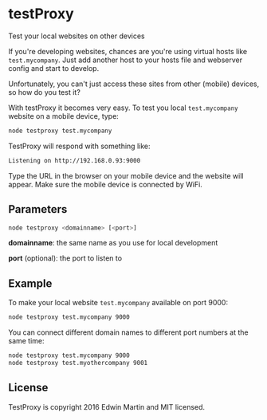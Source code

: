 # testProxy

Test your local websites on other devices

If you're developing websites, chances are you're using virtual hosts like `test.mycompany`.
Just add another host to your hosts file and webserver config and start to develop.

Unfortunately, you can't just access these sites from other (mobile) devices, so how do
you test it?

With testProxy it becomes very easy. To test you local `test.mycompany` website on a mobile device, type:

```bash
node testproxy test.mycompany
```

TestProxy will respond with something like:

```bash
Listening on http://192.168.0.93:9000
```

Type the URL in the browser on your mobile device and the website will appear.
Make sure the mobile device is connected by WiFi.

## Parameters

```bash
node testproxy <domainname> [<port>]
```

**domainname**: the same name as you use for local development

**port** (optional): the port to listen to

## Example

To make your local website `test.mycompany` available on port 9000:

```bash
node testproxy test.mycompany 9000
```

You can connect different domain names to different port numbers at the same time:

```bash
node testproxy test.mycompany 9000
node testproxy test.myothercompany 9001
```

## License

TestProxy is  copyright 2016 Edwin Martin and MIT licensed.

